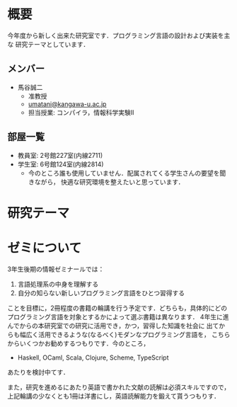 # 概要

今年度から新しく出来た研究室です．プログラミング言語の設計および実装を主な
研究テーマとしています．

## メンバー

* 馬谷誠二
    * 准教授
    * umatani@kangawa-u.ac.jp
    * 担当授業: コンパイラ，情報科学実験II

## 部屋一覧

* 教員室: 2号館227室(内線2711)
* 学生室: 6号館124室(内線2814)
    * 今のところ誰も使用していません．配属されてくる学生さんの要望を聞きながら，
      快適な研究環境を整えたいと思っています．

# 研究テーマ



# ゼミについて

3年生後期の情報ゼミナールでは：

1. 言語処理系の中身を理解する
2. 自分の知らない新しいプログラミング言語をひとつ習得する

ことを目標に，2冊程度の書籍の輪講を行う予定です．どちらも，具体的にどの
プログラミング言語を対象とするかによって選ぶ書籍は異なります．
4年生に進んでからの本研究室での研究に活用でき，かつ，習得した知識を社会に
出てからも幅広く活用できるような(なるべく)モダンなプログラミング言語を，
こちらからいくつかお勧めするつもりです．今のところ，

* Haskell, OCaml, Scala, Clojure, Scheme, TypeScript

あたりを検討中てす．

また，研究を進めるにあたり英語で書かれた文献の読解は必須スキルですので，
上記輪講の少なくとも1冊は洋書にし，英語読解能力を鍛えて貰うつもりす．
